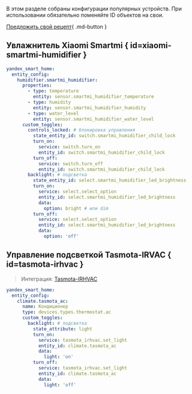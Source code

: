 В этом разделе собраны конфигурации популярных устройств. При использовании обязательно поменяйте ID объектов на свои.

[Предложить свой рецепт](https://forms.yandex.ru/u/62b456db0c134229d975d1e3/){ .md-button }

## Увлажнитель Xiaomi Smartmi { id=xiaomi-smartmi-humidifier }
```yaml
yandex_smart_home:
  entity_config:
    humidifier.smartmi_humidifier:
      properties:
        - type: temperature
          entity: sensor.smartmi_humidifier_temperature
        - type: humidity
          entity: sensor.smartmi_humidifier_humidity
        - type: water_level
          entity: sensor.smartmi_humidifier_water_level
      custom_toggles:
        controls_locked: # блокировка управления
          state_entity_id: switch.smartmi_humidifier_child_lock
          turn_on:
            service: switch.turn_on
            entity_id: switch.smartmi_humidifier_child_lock
          turn_off:
            service: switch.turn_off
            entity_id: switch.smartmi_humidifier_child_lock
        backlight: # подсветка
          state_entity_id: select.smartmi_humidifier_led_brightness
          turn_on:
            service: select.select_option
            entity_id: select.smartmi_humidifier_led_brightness
            data:
              option: bright # или dim
          turn_off:
            service: select.select_option
            entity_id: select.smartmi_humidifier_led_brightness
            data:
              option: 'off'
```

## Управление подсветкой Tasmota-IRVAC { id=tasmota-irhvac }
> Интеграция: [Tasmota-IRHVAC](https://github.com/hristo-atanasov/Tasmota-IRHVAC)

```yaml
yandex_smart_home:
  entity_config:
    climate.tasmota_ac:
      name: Кондиционер
      type: devices.types.thermostat.ac
      custom_toggles:
        backlight: # подсветка
          state_attribute: light
          turn_on:
            service: tasmota_irhvac.set_light
            entity_id: climate.tasmota_ac
            data:
              light: 'on'
          turn_off:
            service: tasmota_irhvac.set_light
            entity_id: climate.tasmota_ac
            data:
              light: 'off'
```
